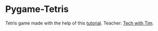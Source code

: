 # Pygame-Tetris
Tetris game made with the help of this [tutorial](https://www.youtube.com/watch?v=XGf2GcyHPhc&amp;t=11340s).
Teacher: [Tech with Tim](https://www.youtube.com/c/TechWithTim/videos).

